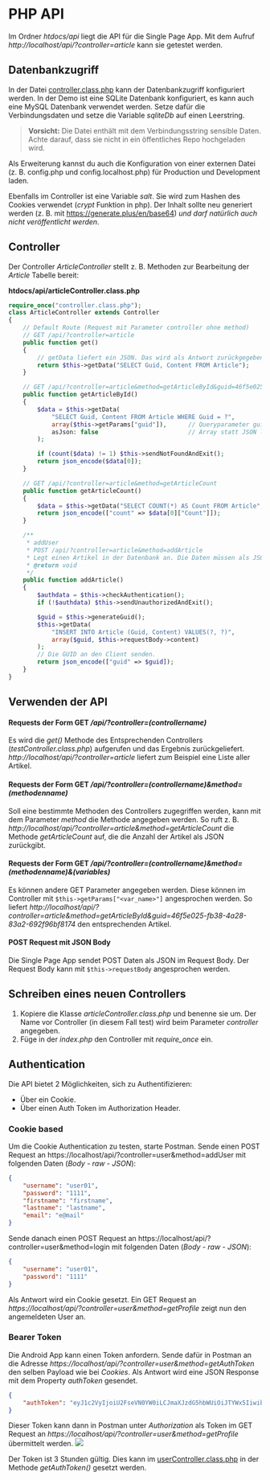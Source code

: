# PHP API

Im Ordner *htdocs/api* liegt die API für die Single Page App.
Mit dem Aufruf *http://localhost/api/?controller=article* kann sie getestet werden.

## Datenbankzugriff

In der Datei [controller.class.php](htdocs/api/controller.class.php) kann der Datenbankzugriff konfiguriert werden.
In der Demo ist eine SQLite Datenbank konfiguriert, es kann auch eine MySQL Datenbank verwendet werden.
Setze dafür die Verbindungsdaten und setze die Variable *sqliteDb* auf einen Leerstring.

> **Vorsicht:** Die Datei enthält mit dem Verbindungsstring sensible Daten.
> Achte darauf, dass sie nicht in ein öffentliches Repo hochgeladen wird.

Als Erweiterung kannst du auch die Konfiguration von einer externen Datei (z. B. config.php und config.localhost.php) für Production und Development laden.

Ebenfalls im Controller ist eine Variable *salt*.
Sie wird zum Hashen des Cookies verwendet (*crypt* Funktion in php).
Der Inhalt sollte neu generiert werden (z. B. mit https://generate.plus/en/base64) *und darf natürlich auch nicht veröffentlicht werden*.

## Controller

Der Controller *ArticleController* stellt z. B. Methoden zur Bearbeitung der *Article* Tabelle bereit:

**htdocs/api/articleController.class.php**
```php
require_once("controller.class.php");
class ArticleController extends Controller
{
    // Default Route (Request mit Parameter controller ohne method)
    // GET /api/?controller=article
    public function get()
    {
        // getData liefert ein JSON. Das wird als Antwort zurückgegeben.
        return $this->getData("SELECT Guid, Content FROM Article");
    }

    // GET /api/?controller=article&method=getArticleById&guid=46f5e025-fb38-4a28-83a2-692f96bf8174
    public function getArticleById()
    {
        $data = $this->getData(
            "SELECT Guid, Content FROM Article WHERE Guid = ?",
            array($this->getParams["guid"]),      // Queryparameter guid auslesen.
            asJson: false                         // Array statt JSON liefern.
        );

        if (count($data) != 1) $this->sendNotFoundAndExit();
        return json_encode($data[0]);
    }

    // GET /api/?controller=article&method=getArticleCount
    public function getArticleCount()
    {
        $data = $this->getData("SELECT COUNT(*) AS Count FROM Article", asJson: false);
        return json_encode(["count" => $data[0]["Count"]]);
    }

    /**
     * addUser
     * POST /api/?controller=article&method=addArticle
     * Legt einen Artikel in der Datenbank an. Die Daten müssen als JSON Request Body gesendet werden.
     * @return void
     */
    public function addArticle()
    {
        $authdata = $this->checkAuthentication();
        if (!$authdata) $this->sendUnauthorizedAndExit();

        $guid = $this->generateGuid();
        $this->getData(
            "INSERT INTO Article (Guid, Content) VALUES(?, ?)",
            array($guid, $this->requestBody->content)
        );
        // Die GUID an den Client senden.
        return json_encode(["guid" => $guid]);
    }
}
```

## Verwenden der API

#### Requests der Form GET */api/?controller=(controllername)*

Es wird die *get()* Methode des Entsprechenden Controllers (*testController.class.php*) aufgerufen und das Ergebnis zurückgeliefert.
*http://localhost/api/?controller=article* liefert zum Beispiel eine Liste aller Artikel.

#### Requests der Form GET */api/?controller=(controllername)&method=(methodenname)*

Soll eine bestimmte Methoden des Controllers zugegriffen werden, kann mit dem Parameter *method* die Methode angegeben werden.
So ruft z. B. *http://localhost/api/?controller=article&method=getArticleCount* die Methode *getArticleCount* auf, die die Anzahl der Artikel als JSON zurückgibt.


#### Requests der Form GET */api/?controller=(controllername)&method=(methodenname)&(variables)*

Es können andere GET Parameter angegeben werden.
Diese können im Controller mit `$this->getParams["<var_name>"]` angesprochen werden.
So liefert *http://localhost/api/?controller=article&method=getArticleById&guid=46f5e025-fb38-4a28-83a2-692f96bf8174* den entsprechenden Artikel.

#### POST Request mit JSON Body

Die Single Page App sendet POST Daten als JSON im Request Body.
Der Request Body kann mit `$this->requestBody` angesprochen werden.

## Schreiben eines neuen Controllers

1. Kopiere die Klasse *articleController.class.php* und benenne sie um.
   Der Name vor Controller (in diesem Fall test) wird beim Parameter *controller* angegeben.
2. Füge in der *index.php* den Controller mit *require_once* ein.

## Authentication

Die API bietet 2 Möglichkeiten, sich zu Authentifizieren:
- Über ein Cookie.
- Über einen Auth Token im Authorization Header.

### Cookie based

Um die Cookie Authentication zu testen, starte Postman.
Sende einen POST Request an https://localhost/api/?controller=user&method=addUser mit folgenden Daten (*Body* - *raw* - *JSON*):

```json
{
    "username": "user01",
    "password": "1111",
    "firstname": "firstname",
    "lastname": "lastname",
    "email": "e@mail"
}
```

Sende danach einen POST Request an https://localhost/api/?controller=user&method=login mit folgenden Daten (*Body* - *raw* - *JSON*):

```json
{
    "username": "user01",
    "password": "1111"
}
```

Als Antwort wird ein Cookie gesetzt.
Ein GET Request an *https://localhost/api/?controller=user&method=getProfile* zeigt nun den angemeldeten User an.

### Bearer Token

Die Android App kann einen Token anfordern.
Sende dafür in Postman an die Adresse *https://localhost/api/?controller=user&method=getAuthToken* den selben Payload wie bei *Cookies*.
Als Antwort wird eine JSON Response mit dem Property *authToken* gesendet.

```json
{
    "authToken": "eyJ1c2VyIjoiU2FseVN0YW0iLCJmaXJzdG5hbWUiOiJTYWx5IiwibGFzdG5hbWUiOiJTdGFtIiwicm9sZSI6MCwiZXhwaXJlcyI6MTY4MjM0MTA4MH0=.dkE4Q09RSzQ0cjBBSQ=="
}
```

Dieser Token kann dann in Postman unter *Authorization* als Token im GET Request an *https://localhost/api/?controller=user&method=getProfile* übermittelt werden. 
![](postman_token_1201.png)

Der Token ist 3 Stunden gültig. Dies kann im [userController.class.php](htdocs/api/userController.class.php) in der Methode *getAuthToken()* gesetzt werden.
